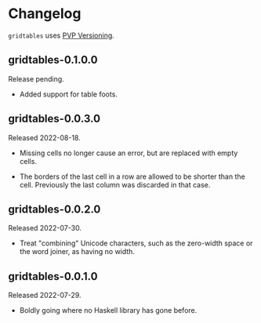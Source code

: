 # Changelog

`gridtables` uses [PVP Versioning][].

## gridtables-0.1.0.0

Release pending.

-   Added support for table foots.

## gridtables-0.0.3.0

Released 2022-08-18.

-   Missing cells no longer cause an error, but are replaced with
    empty cells.

-   The borders of the last cell in a row are allowed to be
    shorter than the cell. Previously the last column was
    discarded in that case.

## gridtables-0.0.2.0

Released 2022-07-30.

-   Treat "combining" Unicode characters, such as the zero-width
    space or the word joiner, as having no width.


## gridtables-0.0.1.0

Released 2022-07-29.

-   Boldly going where no Haskell library has gone before.

  [PVP Versioning]: https://pvp.haskell.org

